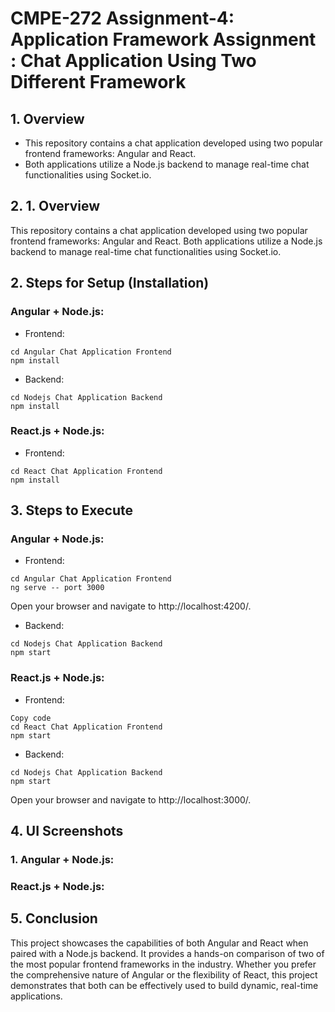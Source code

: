 # **CMPE-272 Assignment-4: Application Framework Assignment** : Chat Application Using Two Different Framework

## 1. Overview
* This repository contains a chat application developed using two popular frontend frameworks: Angular and React.
* Both applications utilize a Node.js backend to manage real-time chat functionalities using Socket.io.

## 2. 1. Overview
This repository contains a chat application developed using two popular frontend frameworks: Angular and React. Both applications utilize a Node.js backend to manage real-time chat functionalities using Socket.io.

## 2. Steps for Setup (Installation)
### Angular + Node.js:
* Frontend:
```
cd Angular Chat Application Frontend
npm install
```
* Backend:
```
cd Nodejs Chat Application Backend
npm install
```

### React.js + Node.js:
* Frontend:
```
cd React Chat Application Frontend
npm install
```

## 3. Steps to Execute
### Angular + Node.js:

* Frontend:
```
cd Angular Chat Application Frontend
ng serve -- port 3000
```

Open your browser and navigate to http://localhost:4200/.

* Backend:
```
cd Nodejs Chat Application Backend
npm start
```

### React.js + Node.js:
* Frontend:
```
Copy code
cd React Chat Application Frontend
npm start
```

* Backend:
```
cd Nodejs Chat Application Backend
npm start
```
Open your browser and navigate to http://localhost:3000/.

## 4. UI Screenshots
### 1. Angular + Node.js:


### React.js + Node.js:


## 5. Conclusion
This project showcases the capabilities of both Angular and React when paired with a Node.js backend. It provides a hands-on comparison of two of the most popular frontend frameworks in the industry. Whether you prefer the comprehensive nature of Angular or the flexibility of React, this project demonstrates that both can be effectively used to build dynamic, real-time applications.
